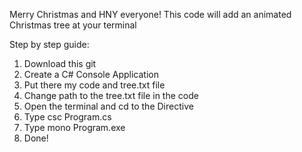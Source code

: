 Merry Christmas and HNY everyone!
This code will add an animated Christmas tree at your terminal

Step by step guide:
1. Download this git
2. Create a C# Console Application
3. Put there my code and tree.txt file
4. Change path to the tree.txt file in the code
5. Open the terminal and cd to the Directive
6. Type csc Program.cs
7. Type mono Program.exe
8. Done! 
